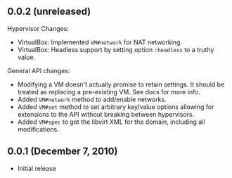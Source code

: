 ## 0.0.2 (unreleased)

Hypervisor Changes:

  - VirtualBox: Implemented `VM#network` for NAT networking.
  - VirtualBox: Headless support by setting option `:headless` to
    a truthy value.

General API changes:

  - Modifying a VM doesn't actually promise to retain settings. It should
    be treated as replacing a pre-existing VM. See docs for more info.
  - Added `VM#network` method to add/enable networks.
  - Added `VM#set` method to set arbitrary key/value options
    allowing for extensions to the API without breaking between
    hypervisors.
  - Added `VM#spec` to get the libvirt XML for the domain, including
    all modifications.

## 0.0.1 (December 7, 2010)

  - Initial release

